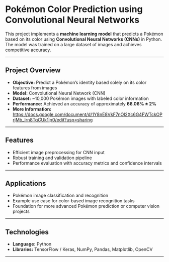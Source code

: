 # Pokémon Color Prediction using Convolutional Neural Networks

This project implements a **machine learning model** that predicts a Pokémon based on its color using **Convolutional Neural Networks (CNNs)** in Python. The model was trained on a large dataset of images and achieves competitive accuracy.

---

## Project Overview
- **Objective:** Predict a Pokémon’s identity based solely on its color features from images  
- **Model:** Convolutional Neural Network (CNN)  
- **Dataset:** ~10,000 Pokémon images with labeled color information  
- **Performance:** Achieved an accuracy of approximately **66.06% ± 2%**  
- **More Information:** https://docs.google.com/document/d/1Y8nE8VkF7nOl2Xc6G4FWTckOPrjMb_Irn8TqCUk1lp0/edit?usp=sharing
---

## Features
- Efficient image preprocessing for CNN input  
- Robust training and validation pipeline  
- Performance evaluation with accuracy metrics and confidence intervals  

---

## Applications
- Pokémon image classification and recognition  
- Example use case for color-based image recognition tasks  
- Foundation for more advanced Pokémon prediction or computer vision projects  

---

## Technologies
- **Language:** Python  
- **Libraries:** TensorFlow / Keras, NumPy, Pandas, Matplotlib, OpenCV  

---
